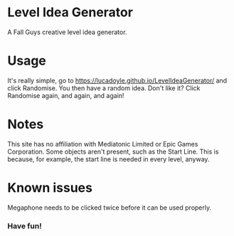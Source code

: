 # Level Idea Generator
A Fall Guys creative level idea generator.

# Usage
It's really simple, go to https://lucadoyle.github.io/LevelIdeaGenerator/ and click Randomise.
You then have a random idea. Don't like it? Click Randomise again, and again, and again!

# Notes
This site has no affiliation with Mediatonic Limited or Epic Games Corporation.
Some objects aren't present, such as the Start Line. This is because, for example, the start line is needed in every level, anyway.

# Known issues
Megaphone needs to be clicked twice before it can be used properly.

### Have fun!
